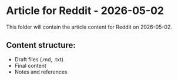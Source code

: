 # Article for Reddit - 2026-05-02

This folder will contain the article content for Reddit on 2026-05-02.

## Content structure:
- Draft files (.md, .txt)
- Final content
- Notes and references
